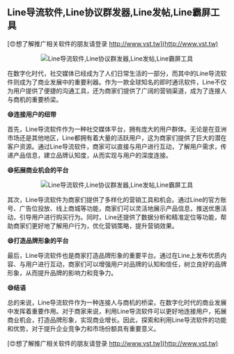 ## **Line导流软件,Line协议群发器,Line发帖,Line霸屏工具**

[😍想了解推广相关软件的朋友请登录 http://www.vst.tw](http://www.vst.tw)

 <center><img src="https://vst.tw/MP4/tuiguang/png/5.png" alt="Line导流软件,Line协议群发器,Line发帖,Line霸屏工具"></center>

在数字化时代，社交媒体已经成为了人们日常生活的一部分，而其中的Line导流软件则成为了商业发展中的重要利器。作为一款全球知名的即时通讯软件，Line不仅为用户提供了便捷的沟通工具，还为商家们提供了广阔的营销渠道，成为了连接人与商机的重要桥梁。

**😄连接用户的纽带**

首先，Line导流软件作为一种社交媒体平台，拥有庞大的用户群体。无论是在亚洲市场还是其他地区，Line都拥有着大量的活跃用户，这为商家们提供了巨大的潜在客户资源。通过Line导流软件，商家可以直接与用户进行互动，了解用户需求，传递产品信息，建立品牌认知度，从而实现与用户的深度连接。

**😄拓展商业机会的平台**

 <center><img src="https://vst.tw/MP4/tuiguang/png/4.png" alt="Line导流软件,Line协议群发器,Line发帖,Line霸屏工具"></center>

其次，Line导流软件为商家们提供了多样化的营销工具和机会。通过Line的官方账号、广告位投放、线上商城等功能，商家们可以灵活地展示产品信息，推送优惠活动，引导用户进行购买行为。同时，Line还提供了数据分析和精准定位等功能，帮助商家们更好地了解用户行为，优化营销策略，提升营销效果。

**😄打造品牌形象的平台**

最后，Line导流软件也是商家打造品牌形象的重要平台。通过在Line上发布优质内容、与用户进行互动，商家们可以增强用户对品牌的认知和信任，树立良好的品牌形象，从而提升品牌的影响力和竞争力。

**😄结语**

总的来说，Line导流软件作为一种连接人与商机的桥梁，在数字化时代的商业发展中发挥着重要作用。对于商家来说，利用Line导流软件可以更好地连接用户，拓展商业机会，打造品牌形象，实现商业增长。因此，探索和利用Line导流软件的功能和优势，对于提升企业竞争力和市场份额具有重要意义。

[😍想了解推广相关软件的朋友请登录 http://www.vst.tw](http://www.vst.tw)



